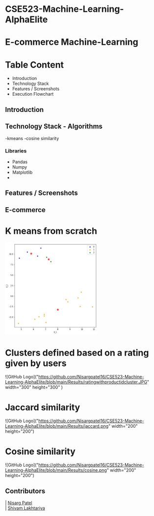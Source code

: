 # CSE523-Machine-Learning-AlphaElite


# E-commerce Machine-Learning


# Table Content
- Introduction
- Technology Stack
- Features / Screenshots
- Execution Flowchart

## Introduction


## Technology Stack - Algorithms

-kmeans
-cosine similarity

### Libraries
- Pandas
- Numpy
- Matplotlib
-

## Features / Screenshots

## E-commerce 
# K means from scratch
<img src="https://github.com/Nisargpatel16/CSE523-Machine-Learning-AlphaElite/blob/main/Results/scratch.JPG" width="300" height="300">
 
# Clusters defined based on a rating given by users
![GitHub Logo]("https://github.com/Nisargpatel16/CSE523-Machine-Learning-AlphaElite/blob/main/Results/ratingwithproductidcluster.JPG" width="300" height="300" )

# Jaccard similarity
![GitHub Logo]("https://github.com/Nisargpatel16/CSE523-Machine-Learning-AlphaElite/blob/main/Results/jaccard.png" width="200" height="200")

# Cosine similarity
![GitHub Logo]("https://github.com/Nisargpatel16/CSE523-Machine-Learning-AlphaElite/blob/main/Results/cosine.png" width="200" height="200")


## Contributors

| [Nisarg Patel](https://github.com/Nisargpatel16)                                                                                                            
| [Shivam Lakhtariya](https://github.com/shivamlakhtariya)
